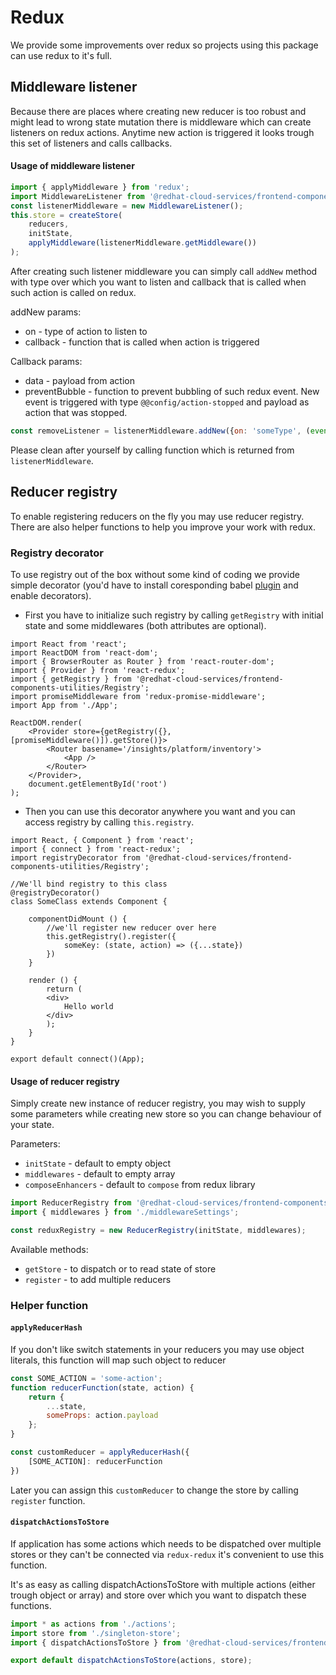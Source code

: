 # Redux
We provide some improvements over redux so projects using this package can use redux to it's full.

## Middleware listener
Because there are places where creating new reducer is too robust and might lead to wrong state mutation there is middleware which can create listeners on redux actions. Anytime new action is triggered it looks trough this set of listeners and calls callbacks.

#### Usage of middleware listener
```javascript
import { applyMiddleware } from 'redux';
import MiddlewareListener from '@redhat-cloud-services/frontend-components-utilities/MiddlewareListener';
const listenerMiddleware = new MiddlewareListener();
this.store = createStore(
    reducers,
    initState,
    applyMiddleware(listenerMiddleware.getMiddleware())
);
```

After creating such listener middleware you can simply call `addNew` method with type over which you want to listen and callback that is called when such action is called on redux.

addNew params:
* on - type of action to listen to
* callback - function that is called when action is triggered

Callback params:
* data - payload from action
* preventBubble - function to prevent bubbling of such redux event. New event is triggered with type `@@config/action-stopped` and payload as action that was stopped.
```javascript
const removeListener = listenerMiddleware.addNew({on: 'someType', (event) => event.preventBubble()})
```

Please clean after yourself by calling function which is returned from `listenerMiddleware`.
## Reducer registry
To enable registering reducers on the fly you may use reducer registry. There are also helper functions to help you improve your work with redux.

### Registry decorator
To use registry out of the box without some kind of coding we provide simple decorator
(you'd have to install coresponding babel [plugin](http://babeljs.io/docs/en/babel-plugin-transform-decorators) and enable decorators).

 * First you have to initialize such registry by calling `getRegistry` with initial state and some middlewares
(both attributes are optional).
```JSX
import React from 'react';
import ReactDOM from 'react-dom';
import { BrowserRouter as Router } from 'react-router-dom';
import { Provider } from 'react-redux';
import { getRegistry } from '@redhat-cloud-services/frontend-components-utilities/Registry';
import promiseMiddleware from 'redux-promise-middleware';
import App from './App';

ReactDOM.render(
    <Provider store={getRegistry({}, [promiseMiddleware()]).getStore()}>
        <Router basename='/insights/platform/inventory'>
            <App />
        </Router>
    </Provider>,
    document.getElementById('root')
);

```

 * Then you can use this decorator anywhere you want and you can access registry by calling `this.registry`.

```JSX
import React, { Component } from 'react';
import { connect } from 'react-redux';
import registryDecorator from '@redhat-cloud-services/frontend-components-utilities/Registry';

//We'll bind registry to this class
@registryDecorator()
class SomeClass extends Component {

    componentDidMount () {
        //we'll register new reducer over here
        this.getRegistry().register({
            someKey: (state, action) => ({...state})
        })
    }

    render () {
        return (
        <div>
            Hello world
        </div>
        );
    }
}

export default connect()(App);
```

#### Usage of reducer registry
Simply create new instance of reducer registry, you may wish to supply some parameters while creating new store so you 
can change behaviour of your state.

Parameters:
* `initState` - default to empty object
* `middlewares` - default to empty array
* `composeEnhancers` - default to `compose` from redux library

```javascript
import ReducerRegistry from '@redhat-cloud-services/frontend-components-utilities/ReducerRegistry';
import { middlewares } from './middlewareSettings';

const reduxRegistry = new ReducerRegistry(initState, middlewares);
```

Available methods:
* `getStore` - to dispatch or to read state of store
* `register` - to add multiple reducers

### Helper function
#### `applyReducerHash`
If you don't like switch statements in your reducers you may use object literals, this function will map such object to
reducer
```javascript
const SOME_ACTION = 'some-action';
function reducerFunction(state, action) {
    return {
        ...state,
        someProps: action.payload
    };
}

const customReducer = applyReducerHash({
    [SOME_ACTION]: reducerFunction
})
```

Later you can assign this `customReducer` to change the store by calling `register` function.

#### `dispatchActionsToStore`
If application has some actions which needs to be dispatched over multiple stores or they can't be connected via `redux-redux` it's convenient to use this function.

It's as easy as calling dispatchActionsToStore with multiple actions (either trough object or array) and store over which you want to dispatch these functions.
```javascript
import * as actions from './actions';
import store from './singleton-store';
import { dispatchActionsToStore } from '@redhat-cloud-services/frontend-components-utilities/ReducerRegistry';

export default dispatchActionsToStore(actions, store);
```
